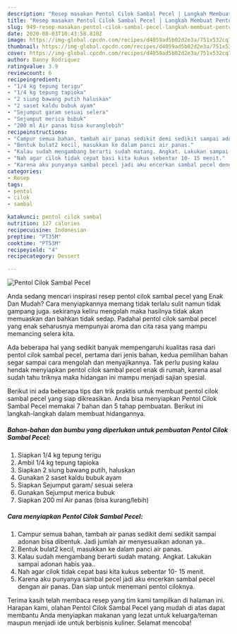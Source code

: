 ```yaml
---
description: "Resep masakan Pentol Cilok Sambal Pecel | Langkah Membuat Pentol Cilok Sambal Pecel Yang Menggugah Selera"
title: "Resep masakan Pentol Cilok Sambal Pecel | Langkah Membuat Pentol Cilok Sambal Pecel Yang Menggugah Selera"
slug: 949-resep-masakan-pentol-cilok-sambal-pecel-langkah-membuat-pentol-cilok-sambal-pecel-yang-menggugah-selera
date: 2020-08-03T10:43:58.810Z
image: https://img-global.cpcdn.com/recipes/d4059ad5b02d2e3a/751x532cq70/pentol-cilok-sambal-pecel-foto-resep-utama.jpg
thumbnail: https://img-global.cpcdn.com/recipes/d4059ad5b02d2e3a/751x532cq70/pentol-cilok-sambal-pecel-foto-resep-utama.jpg
cover: https://img-global.cpcdn.com/recipes/d4059ad5b02d2e3a/751x532cq70/pentol-cilok-sambal-pecel-foto-resep-utama.jpg
author: Danny Rodriquez
ratingvalue: 3.9
reviewcount: 6
recipeingredient:
- "1/4 kg tepung terigu"
- "1/4 kg tepung tapioka"
- "2 siung bawang putih haluskan"
- "2 saset kaldu bubuk ayam"
- "Sejumput garam sesuai selera"
- "Sejumput merica bubuk"
- "200 ml Air panas bisa kuranglebih"
recipeinstructions:
- "Campur semua bahan, tambah air panas sedikit demi sedikit sampai adonan bisa dibentuk. Jadi jumlah air menyesuaikan adonan ya.."
- "Bentuk bulat2 kecil, masukkan ke dalam panci air panas."
- "Kalau sudah mengambang berarti sudah matang. Angkat. Lakukan sampai adonan habis yaa.."
- "Nah agar cilok tidak cepat basi kita kukus sebentar 10- 15 menit."
- "Karena aku punyanya sambal pecel jadi aku encerkan sambal pecel dengan air panas. Dan siap untuk menemani pentol ciloknya."
categories:
- Resep
tags:
- pentol
- cilok
- sambal

katakunci: pentol cilok sambal 
nutrition: 127 calories
recipecuisine: Indonesian
preptime: "PT35M"
cooktime: "PT53M"
recipeyield: "4"
recipecategory: Dessert

---
```



![Pentol Cilok Sambal Pecel](https://img-global.cpcdn.com/recipes/d4059ad5b02d2e3a/751x532cq70/pentol-cilok-sambal-pecel-foto-resep-utama.jpg)

Anda sedang mencari inspirasi resep pentol cilok sambal pecel yang Enak Dan Mudah? Cara menyiapkannya memang tidak terlalu sulit namun tidak gampang juga. sekiranya keliru mengolah maka hasilnya tidak akan memuaskan dan bahkan tidak sedap. Padahal pentol cilok sambal pecel yang enak seharusnya mempunyai aroma dan cita rasa yang mampu memancing selera kita.



Ada beberapa hal yang sedikit banyak mempengaruhi kualitas rasa dari pentol cilok sambal pecel, pertama dari jenis bahan, kedua pemilihan bahan segar sampai cara mengolah dan menyajikannya. Tak perlu pusing kalau hendak menyiapkan pentol cilok sambal pecel enak di rumah, karena asal sudah tahu triknya maka hidangan ini mampu menjadi sajian spesial.


Berikut ini ada beberapa tips dan trik praktis untuk membuat pentol cilok sambal pecel yang siap dikreasikan. Anda bisa menyiapkan Pentol Cilok Sambal Pecel memakai 7 bahan dan 5 tahap pembuatan. Berikut ini langkah-langkah dalam membuat hidangannya.

<!--inarticleads1-->

##### Bahan-bahan dan bumbu yang diperlukan untuk pembuatan Pentol Cilok Sambal Pecel:

1. Siapkan 1/4 kg tepung terigu
1. Ambil 1/4 kg tepung tapioka
1. Siapkan 2 siung bawang putih, haluskan
1. Gunakan 2 saset kaldu bubuk ayam
1. Siapkan Sejumput garam/ sesuai selera
1. Gunakan Sejumput merica bubuk
1. Siapkan 200 ml Air panas (bisa kurang/lebih)




<!--inarticleads2-->

##### Cara menyiapkan Pentol Cilok Sambal Pecel:

1. Campur semua bahan, tambah air panas sedikit demi sedikit sampai adonan bisa dibentuk. Jadi jumlah air menyesuaikan adonan ya..
1. Bentuk bulat2 kecil, masukkan ke dalam panci air panas.
1. Kalau sudah mengambang berarti sudah matang. Angkat. Lakukan sampai adonan habis yaa..
1. Nah agar cilok tidak cepat basi kita kukus sebentar 10- 15 menit.
1. Karena aku punyanya sambal pecel jadi aku encerkan sambal pecel dengan air panas. Dan siap untuk menemani pentol ciloknya.




Terima kasih telah membaca resep yang tim kami tampilkan di halaman ini. Harapan kami, olahan Pentol Cilok Sambal Pecel yang mudah di atas dapat membantu Anda menyiapkan makanan yang lezat untuk keluarga/teman maupun menjadi ide untuk berbisnis kuliner. Selamat mencoba!
